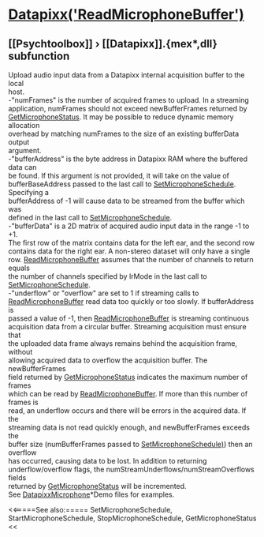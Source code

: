 # [Datapixx('ReadMicrophoneBuffer')](Datapixx-ReadMicrophoneBuffer) 
## [[Psychtoolbox]] &#8250; [[Datapixx]].{mex*,dll} subfunction


Upload audio input data from a Datapixx internal acquisition buffer to the local  
host.  
-"numFrames" is the number of acquired frames to upload. In a streaming  
application, numFrames should not exceed newBufferFrames returned by  
[GetMicrophoneStatus](GetMicrophoneStatus). It may be possible to reduce dynamic memory allocation  
overhead by matching numFrames to the size of an existing bufferData output  
argument.  
-"bufferAddress" is the byte address in Datapixx RAM where the buffered data can  
be found. If this argument is not provided, it will take on the value of  
bufferBaseAddress passed to the last call to [SetMicrophoneSchedule](SetMicrophoneSchedule). Specifying a  
bufferAddress of -1 will cause data to be streamed from the buffer which was  
defined in the last call to [SetMicrophoneSchedule](SetMicrophoneSchedule).  
-"bufferData" is a 2D matrix of acquired audio input data in the range -1 to +1.  
The first row of the matrix contains data for the left ear, and the second row  
contains data for the right ear. A non-stereo dataset will only have a single  
row. [ReadMicrophoneBuffer](ReadMicrophoneBuffer) assumes that the number of channels to return equals  
the number of channels specified by lrMode in the last call to  
[SetMicrophoneSchedule](SetMicrophoneSchedule).  
-"underflow" or "overflow" are set to 1 if streaming calls to  
[ReadMicrophoneBuffer](ReadMicrophoneBuffer) read data too quickly or too slowly. If bufferAddress is  
passed a value of -1, then [ReadMicrophoneBuffer](ReadMicrophoneBuffer) is streaming continuous  
acquisition data from a circular buffer. Streaming acquisition must ensure that  
the uploaded data frame always remains behind the acquisition frame, without  
allowing acquired data to overflow the acquisition buffer. The newBufferFrames  
field returned by [GetMicrophoneStatus](GetMicrophoneStatus) indicates the maximum number of frames  
which can be read by [ReadMicrophoneBuffer](ReadMicrophoneBuffer). If more than this number of frames is  
read, an underflow occurs and there will be errors in the acquired data. If the  
streaming data is not read quickly enough, and newBufferFrames exceeds the  
buffer size (numBufferFrames passed to [SetMicrophoneSchedule)](SetMicrophoneSchedule)) then an overflow  
has occurred, causing data to be lost. In addition to returning  
underflow/overflow flags, the numStreamUnderflows/numStreamOverflows fields  
returned by [GetMicrophoneStatus](GetMicrophoneStatus) will be incremented.  
See [DatapixxMicrophone](DatapixxMicrophone)\*Demo files for examples.  
  


<<=====See also:=====
SetMicrophoneSchedule, StartMicrophoneSchedule, StopMicrophoneSchedule, GetMicrophoneStatus
<<
